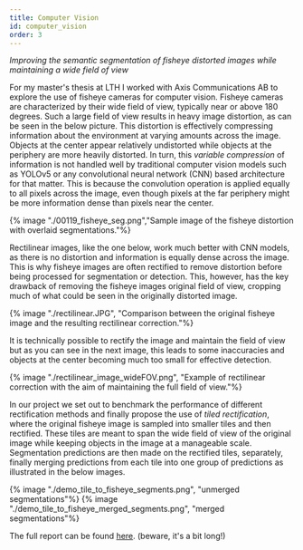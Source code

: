 ```yaml
---
title: Computer Vision
id: computer_vision
order: 3
---
```

*Improving the semantic segmentation of fisheye distorted images while maintaining a wide field of view*

For my master's thesis at LTH I worked with Axis Communications AB to explore the use of fisheye cameras for computer vision. Fisheye cameras are characterized by their wide field of view, typically near or above 180 degrees. Such a large field of view results in heavy image distortion, as can be seen in the below picture. This distortion is effectively compressing information about the environment at varying amounts across the image. Objects at the center appear relatively undistorted while objects at the periphery are more heavily distorted. In turn, this *variable compression* of information is not handled well by traditional computer vision models such as YOLOv5 or any convolutional neural network (CNN) based architecture for that matter. This is because the convolution operation is applied equally to all pixels across the image, even though pixels at the far periphery might be more information dense than pixels near the center. 

{% image "./00119_fisheye_seg.png","Sample image of the fisheye distortion with overlaid segmentations."%}

Rectilinear images, like the one below, work much better with CNN models, as there is no distortion and information is equally dense across the image. This is why fisheye images are often rectified to remove distortion before being processed for segmentation or detection. This, however, has the key drawback of removing the fisheye images original field of view, cropping much of what could be seen in the originally distorted image. 

{% image "./rectilinear.JPG", "Comparison between the original fisheye image and the resulting rectilinear correction."%}

It is technically possible to rectify the image and maintain the field of view but as you can see in the next image, this leads to some inaccuracies and objects at the center becoming much too small for effective detection.

{% image "./rectilinear_image_wideFOV.png", "Example of rectilinear correction with the aim of maintaining the full field of view."%}

In our project we set out to benchmark the performance of different rectification methods and finally propose the use of *tiled rectification*, where the original fisheye image is sampled into smaller tiles and then rectified. These tiles are meant to span the wide field of view of the original image while keeping objects in the image at a manageable scale. Segmentation predictions are then made on the rectified tiles, separately, finally merging predictions from each tile into one group of predictions as illustrated in the below images.

{% image "./demo_tile_to_fisheye_segments.png", "unmerged segmentations"%}
{% image "./demo_tile_to_fisheye_merged_segments.png", "merged segmentations"%}

The full report can be found [here](../../assets/pdf/report_CV.pdf). (beware, it's a bit long!)